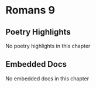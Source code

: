 # Romans 9

## Poetry Highlights

No poetry highlights in this chapter

## Embedded Docs

No embedded docs in this chapter

